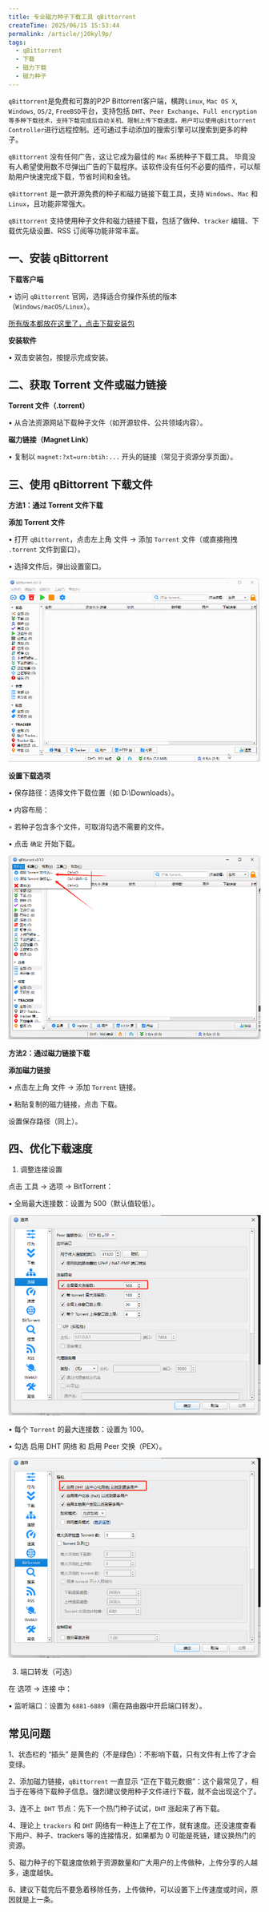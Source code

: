 ```yaml
---
title: 专业磁力种子下载工具 qBittorrent
createTime: 2025/06/15 15:53:44
permalink: /article/j20kyl9p/
tags: 
  - qBittorrent
  - 下载
  - 磁力下载
  - 磁力种子
---
```


`qBittorrent`是免费和可靠的P2P Bittorrent客户端，横跨`Linux`, `Mac OS X`, `Windows`, `OS/2`, `FreeBSD`平台，支持包括 `DHT`、`Peer Exchange`、`Full encryption` `等多种下载技术，支持下载完成后自动关机、限制上传下载速度。用户可以使用qBittorrent` `Controller`进行远程控制。还可通过手动添加的搜索引擎可以搜索到更多的种子。

`qBittorrent` 没有任何广告，这让它成为最佳的 `Mac` 系统种子下载工具。 毕竟没有人希望使用数不尽弹出广告的下载程序。该软件没有任何不必要的插件，可以帮助用户快速完成下载，节省时间和金钱。

`qBittorrent` 是一款开源免费的种子和磁力链接下载工具，支持 `Windows`、`Mac` 和 `Linux`，且功能非常强大。

`qBittorrent` 支持使用种子文件和磁力链接下载，包括了做种、`tracker` 编辑、下载优先级设置、RSS 订阅等功能非常丰富。

## 一、安装 qBittorrent

**下载客户端**

• 访问 `qBittorrent` 官网，选择适合你操作系统的版本（`Windows/macOS/Linux`）。

[所有版本都放在这里了，点击下载安装包](https://pan.quark.cn/s/a8b5729843d8)

**安装软件**

• 双击安装包，按提示完成安装。

## 二、获取 Torrent 文件或磁力链接

**Torrent 文件（.torrent）**

• 从合法资源网站下载种子文件（如开源软件、公共领域内容）。

**磁力链接（Magnet Link）**

• 复制以 `magnet:?xt=urn:btih:...` 开头的链接（常见于资源分享页面）。

## 三、使用 qBittorrent 下载文件

**方法1：通过 Torrent 文件下载**

**添加 Torrent 文件**

• 打开 `qBittorrent`，点击左上角 文件 → 添加 `Torrent` 文件（或直接拖拽 `.torrent` 文件到窗口）。

• 选择文件后，弹出设置窗口。

![alt text](0.gif)

**设置下载选项**

• 保存路径：选择文件下载位置（如 D:\Downloads）。

• 内容布局：

◦ 若种子包含多个文件，可取消勾选不需要的文件。

• 点击 `确定` 开始下载。

![alt text](1.png)

**方法2：通过磁力链接下载**

**添加磁力链接**

• 点击左上角 文件 → 添加 `Torrent` 链接。

• 粘贴复制的磁力链接，点击 下载。

设置保存路径（同上）。


## 四、优化下载速度

1.  调整连接设置

点击 工具 → 选项 → BitTorrent：

• 全局最大连接数：设置为 500（默认值较低）。

![alt text](5.png)

• 每个 `Torrent` 的最大连接数：设置为 100。

• 勾选 启用 DHT 网络 和 启用 Peer 交换（PEX）。

![alt text](6.png)


3. 端口转发（可选）

在 选项 → 连接 中：

• 监听端口：设置为 `6881-6889`（需在路由器中开启端口转发）。

## 常见问题

1、状态栏的 “插头” 是黄色的（不是绿色）：不影响下载，只有文件有上传了才会变绿。

2、添加磁力链接，`qBittorrent` 一直显示 “正在下载元数据”：这个最常见了，相当于在等待下载种子信息。强烈建议使用种子文件进行下载，就不会出现这个了。

3、连不上` DHT` 节点：先下一个热门种子试试，`DHT` 涨起来了再下载。

4、理论上 `trackers` 和 `DHT` 网络有一种连上了在工作，就有速度。还没速度查看下用户、种子、trackers 等的连接情况，如果都为 0 可能是死链，建议换热门的资源。

5、磁力种子的下载速度依赖于资源数量和广大用户的上传做种，上传分享的人越多，速度越快。

6、建议下载完后不要急着移除任务，上传做种，可以设置下上传速度或时间，原因就是上一条。
